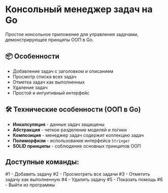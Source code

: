 # Консольный менеджер задач на Go

Простое консольное приложение для управления задачами, демонстрирующее принципы ООП в Go.

## 📦 Особенности

- Добавление задач с заголовком и описанием
- Просмотр списка всех задач
- Отметка задач как выполненных
- Удаление задач
- Простой и интуитивный интерфейс

## 🛠 Технические особенности (ООП в Go)

- **Инкапсуляция** - данные задач защищены
- **Абстракция** - четкое разделение моделей и логики
- **Композиция** - менеджер задач содержит коллекцию задач
- **Полиморфизм** - использование интерфейса `Stringer`
- **SOLID принципы** - соблюдение основных принципов ООП

## Доступные команды:
  #1 - Добавить задачу
  #2 - Просмотреть все задачи
  #3 - Отметить задачу как выполненную
  #4 - Удалить задачу
  #5 - Показать помощь
  #6 - Выйти из программы
